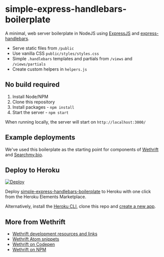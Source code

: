 # simple-express-handlebars-boilerplate
A minimal, web server boilerplate in NodeJS using [ExpressJS](https://expressjs.com/) and [express-handlebars](https://github.com/ericf/express-handlebars).

- Serve static files from `/public`
- Use vanilla CSS `public/styles/styles.css`
- Simple `.handlebars` templates and partials from `/views` and `/views/partials`
- Create custom helpers in `helpers.js`

## No build required
1. Install Node/NPM
2. Clone this repository
3. Install packages - `npm install`
4. Start the server - `npm start`

When running locally, the server will start on `http://localhost:3000/`

## Example deployments
We've used this boilerplate as the starting point for components of [Wethrift](https://www.wethrift.com) and [Searchmy.bio](https://www.searchmy.bio).

## Deploy to Heroku
[![Deploy](https://www.herokucdn.com/deploy/button.svg)](https://heroku.com/deploy?template=https://github.com/teamwethrift/simple-express-handlebars-boilerplate)

Deploy [simple-express-handlebars-boilerplate](https://elements.heroku.com/buttons/teamwethrift/simple-express-handlebars-boilerplate) to Heroku with one click from the Heroku Elements Marketplace.

Alternatively, install the [Heroku CLI](https://devcenter.heroku.com/articles/heroku-cli), clone this repo and [create a new app](https://devcenter.heroku.com/articles/creating-apps).

## More from Wethrift
- [Wethrift development resources and links](http://wethrift.github.io)
- [Wethrift Atom snippets](https://atom.io/packages/wethrift-snippets)
- [Wethrift on Codepen](https://codepen.io/wethrift/)
- [Wethrift on NPM](https://www.npmjs.com/~teamwethrift)
